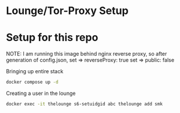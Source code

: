 
# Lounge/Tor-Proxy Setup


# Setup for this repo

NOTE: I am running this image behind nginx reverse proxy, so after generation of config.json, 
set => reverseProxy: true
set => public: false

Bringing up entire stack

```bash
docker compose up -d
```

Creating a user in the lounge

```bash
docker exec -it thelounge s6-setuidgid abc thelounge add smk

```

